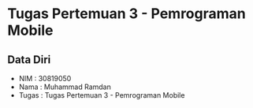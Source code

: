 # Tugas Pertemuan 3 - Pemrograman Mobile

## Data Diri
* NIM : 30819050
* Nama : Muhammad Ramdan
* Tugas : Tugas Pertemuan 3 - Pemrograman Mobile